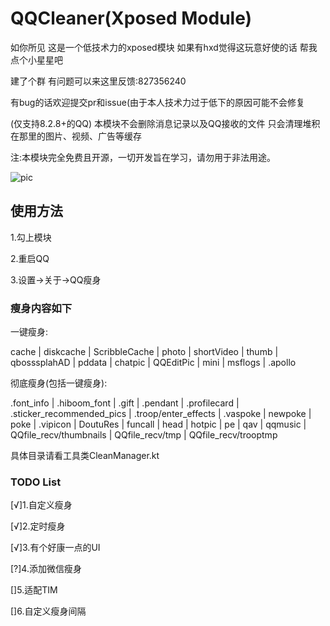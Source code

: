 # QQCleaner(Xposed Module)
如你所见 这是一个低技术力的xposed模块 如果有hxd觉得这玩意好使的话 帮我点个小星星吧

建了个群 有问题可以来这里反馈:827356240

有bug的话欢迎提交pr和issue(由于本人技术力过于低下的原因可能不会修复

(仅支持8.2.8+的QQ)
本模块不会删除消息记录以及QQ接收的文件 只会清理堆积在那里的图片、视频、广告等缓存

注:本模块完全免费且开源，一切开发旨在学习，请勿用于非法用途。

![pic](https://i.loli.net/2020/12/03/7Jnxv4ORbpNhQiV.jpg)
## 使用方法
1.勾上模块

2.重启QQ

3.设置->关于->QQ瘦身

### 瘦身内容如下
一键瘦身:

cache | diskcache | ScribbleCache | photo | shortVideo | thumb | qbosssplahAD | pddata | chatpic | QQEditPic | mini | msflogs | .apollo

彻底瘦身(包括一键瘦身):

.font_info | .hiboom_font | .gift | .pendant | .profilecard | .sticker_recommended_pics | .troop/enter_effects | .vaspoke | newpoke | poke | .vipicon | DoutuRes | funcall | head | hotpic | pe | qav | qqmusic | QQfile_recv/thumbnails | QQfile_recv/tmp | QQfile_recv/trooptmp

具体目录请看工具类CleanManager.kt

### TODO List
[√]1.自定义瘦身

[√]2.定时瘦身

[√]3.有个好康一点的UI

[?]4.添加微信瘦身

[]5.适配TIM

[]6.自定义瘦身间隔
